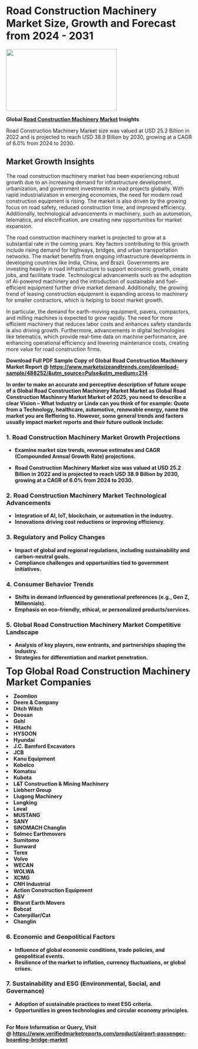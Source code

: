 <H1>Road Construction Machinery Market Size, Growth and Forecast from 2024 - 2031</H1><img class="aligncenter size-medium wp-image-584254" src="https://thirdeyenews.in/wp-content/uploads/2024/09/Global-Market-Research-300x168.jpeg" alt="" width="300" height="168" /><p><strong>Global&nbsp;<a href="https://www.marketsizeandtrends.com/download-sample/488252/&amp;utm_source=Pulse&amp;utm_medium=214">Road Construction Machinery Market</a> Insights</strong></p><p>Road Construction Machinery Market size was valued at USD 25.2 Billion in 2022 and is projected to reach USD 38.9 Billion by 2030, growing at a CAGR of 6.0% from 2024 to 2030.</p><p><h2>Market Growth Insights</h2> <p>The road construction machinery market has been experiencing robust growth due to an increasing demand for infrastructure development, urbanization, and government investments in road projects globally. With rapid industrialization in emerging economies, the need for modern road construction equipment is rising. The market is also driven by the growing focus on road safety, reduced construction time, and improved efficiency. Additionally, technological advancements in machinery, such as automation, telematics, and electrification, are creating new opportunities for market expansion.</p> <p><strong></strong></p> <p>The road construction machinery market is projected to grow at a substantial rate in the coming years. Key factors contributing to this growth include rising demand for highways, bridges, and urban transportation networks. The market benefits from ongoing infrastructure developments in developing countries like India, China, and Brazil. Governments are investing heavily in road infrastructure to support economic growth, create jobs, and facilitate trade. Technological advancements such as the adoption of AI-powered machinery and the introduction of sustainable and fuel-efficient equipment further drive market demand. Additionally, the growing trend of leasing construction equipment is expanding access to machinery for smaller contractors, which is helping to boost market growth.</p> <p>In particular, the demand for earth-moving equipment, pavers, compactors, and milling machines is expected to grow rapidly. The need for more efficient machinery that reduces labor costs and enhances safety standards is also driving growth. Furthermore, advancements in digital technologies like telematics, which provide real-time data on machine performance, are enhancing operational efficiency and lowering maintenance costs, creating more value for road construction firms.</p> <p><strong></p><p><span class=""><strong>Download Full PDF Sample Copy of Global Road Construction Machinery Market Report</strong> @ <a href="https://www.marketsizeandtrends.com/download-sample/488252/&amp;utm_source=Pulse&amp;utm_medium=214" target="_blank">https://www.marketsizeandtrends.com/download-sample/488252/&amp;utm_source=Pulse&amp;utm_medium=214</a></span></p><p>In order to make an accurate and perceptive description of future scope of a Global&nbsp;Road Construction Machinery Market Market as Global&nbsp;Road Construction Machinery Market Market of 2025, you need to describe a clear Vision &ndash; What Industry or Linda can you think of for example: Quote from a Technology, healthcare, automotive, renewable energy, name the market you are Reffering to. However, some general trends and factors usually impact market reports and their future outlook include:</p><h3>1.&nbsp;<strong>Road Construction Machinery Market Growth Projections</strong></h3><ul><li>Examine market size trends, revenue estimates and CAGR (Compounded Annual Growth Rate) projections.</li><li><p>Road Construction Machinery Market size was valued at USD 25.2 Billion in 2022 and is projected to reach USD 38.9 Billion by 2030, growing at a CAGR of 6.0% from 2024 to 2030.</p></li></ul><h3>2.&nbsp;<strong>Road Construction Machinery Market Technological Advancements</strong></h3><ul><li>Integration of AI, IoT, blockchain, or automation in the industry.</li><li>Innovations driving cost reductions or improving efficiency.</li></ul><h3>3.&nbsp;<strong>Regulatory and Policy Changes</strong></h3><ul><li>Impact of global and regional regulations, including sustainability and carbon-neutral goals.</li><li>Compliance challenges and opportunities tied to government initiatives.</li></ul><h3>4.&nbsp;<strong>Consumer Behavior Trends</strong></h3><ul><li>Shifts in demand influenced by generational preferences (e.g., Gen Z, Millennials).</li><li>Emphasis on eco-friendly, ethical, or personalized products/services.</li></ul><h3>5.&nbsp;<strong>Global Road Construction Machinery Market Competitive Landscape</strong></h3><ul><li>Analysis of key players, new entrants, and partnerships shaping the industry.</li><li>Strategies for differentiation and market penetration.</li></ul><p data-pm-slice="1 1 []"><span style="color: inherit; font-family: inherit; font-size: 25px;">Top Global Road Construction Machinery Market Companies</span></p><div class="" data-test-id=""><p><li>Zoomlion</li><li> Deere & Company</li><li> Ditch Witch</li><li> Doosan</li><li> Gehl</li><li> Hitachi</li><li> HYSOON</li><li> Hyundai</li><li> J.C. Bamford Excavators</li><li> JCB</li><li> Kanu Equipment</li><li> Kobelco</li><li> Komatsu</li><li> Kubota</li><li> L&T Construction & Mining Machinery</li><li> Liebherr Group</li><li> Liugong Machinery</li><li> Longking</li><li> Loval</li><li> MUSTANG</li><li> SANY</li><li> SINOMACH Changlin</li><li> Solmec Earthmovers</li><li> Sumitomo</li><li> Sunward</li><li> Terex</li><li> Volvo</li><li> WECAN</li><li> WOLWA</li><li> XCMG</li><li> CNH Industrial</li><li> Action Construction Equipment</li><li> ASV</li><li> Bharat Earth Movers</li><li> Bobcat</li><li> Caterpillar/Cat</li><li> Changlin</li></p></div><h3>6.&nbsp;<strong>Economic and Geopolitical Factors</strong></h3><ul><li>Influence of global economic conditions, trade policies, and geopolitical events.</li><li>Resilience of the market to inflation, currency fluctuations, or global crises.</li></ul><h3>7.&nbsp;<strong>Sustainability and ESG (Environmental, Social, and Governance)</strong></h3><ul><li>Adoption of sustainable practices to meet ESG criteria.</li><li>Opportunities in green technologies and circular economy principles.</li></ul><h2><strong style="font-size: 14px;">For More Information or Query, Visit @&nbsp;</strong><a style="background-color: #ffffff; font-size: 14px;" href="https://www.marketsizeandtrends.com/report/road-construction-machinery-market/" target="_blank">https://www.verifiedmarketreports.com/product/airport-passenger-boarding-bridge-market</a></h2>
